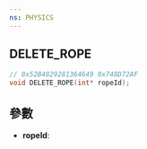```yaml
---
ns: PHYSICS
---
```

## DELETE_ROPE

```c
// 0x52B4829281364649 0x748D72AF
void DELETE_ROPE(int* ropeId);
```


## 參數
* **ropeId**: 

